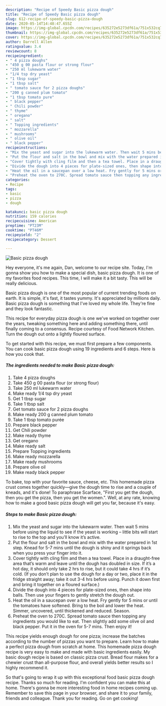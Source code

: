 ```yaml
---
description: "Recipe of Speedy Basic pizza dough"
title: "Recipe of Speedy Basic pizza dough"
slug: 612-recipe-of-speedy-basic-pizza-dough
date: 2020-05-14T14:48:47.655Z
image: https://img-global.cpcdn.com/recipes/635272e5273df61a/751x532cq70/basic-pizza-dough-recipe-main-photo.jpg
thumbnail: https://img-global.cpcdn.com/recipes/635272e5273df61a/751x532cq70/basic-pizza-dough-recipe-main-photo.jpg
cover: https://img-global.cpcdn.com/recipes/635272e5273df61a/751x532cq70/basic-pizza-dough-recipe-main-photo.jpg
author: Darrell Allen
ratingvalue: 3.4
reviewcount: 8
recipeingredient:
- " 4 pizza doughs"
- "450 g 00 pasta flour or strong flour"
- "250 ml lukewarm water"
- "1/4 tsp dry yeast"
- "1 tbsp sugar"
- "1 tbsp salt"
- " tomato sauce for 2 pizza doughs"
- "200 g canned plum tomato"
- "1 tbsp tomato pure"
- " black pepper"
- " Chili powder"
- " thyme"
- " oregano"
- " salt"
- " Topping ingredients"
- " mozzarella"
- " mushrooms"
- " olive oil"
- " black pepper"
recipeinstructions:
- "Mix the yeast and sugar into the lukewarm water. Then wait 5 mins before using the liquid to see if the yeast is working – little bits will start to rise to the top and you’ll know it’s active."
- "Put the flour and salt in the bowl and mix with the water prepared in 1st step. Knead for 5-7 mins until the dough is shiny and it springs back when you press your finger into it."
- "Cover tightly with cling film and then a tea towel. Place in a draught-free area that’s warm and leave until the dough has doubled in size. If it’s a hot day, it should only take 2 hrs to rise, but it could take 4 hrs if it’s cold. (If you don’t plan to use the dough for a day or two, place it in the fridge straight away; take it out 3-4 hrs before using. Punch it down first and bring it together on a floured surface.)"
- "Divide the dough into 4 pieces for plate-sized ones, then shape into balls. Then use your fingers to gently stretch the dough out."
- "Heat the oil in a saucepan over a low heat. Fry gently for 5 mins or until the tomatoes have softened. Bring to the boil and lower the heat. Simmer, uncovered, until thickened and reduced. Season."
- "Preheat the oven to 270C. Spread tomato sauce then topping any ingredients you would like to eat. Then slightly add some olive oil and black pepper. Put it in the oven for 5-7 mins. Then enjoy it!"
categories:
- Recipe
tags:
- basic
- pizza
- dough

katakunci: basic pizza dough 
nutrition: 159 calories
recipecuisine: American
preptime: "PT23M"
cooktime: "PT46M"
recipeyield: "2"
recipecategory: Dessert

---
```



![Basic pizza dough](https://img-global.cpcdn.com/recipes/635272e5273df61a/751x532cq70/basic-pizza-dough-recipe-main-photo.jpg)

Hey everyone, it's me again, Dan, welcome to our recipe site. Today, I'm gonna show you how to make a special dish, basic pizza dough. It is one of my favorites food recipes. This time, I will make it a bit tasty. This will be really delicious.

Basic pizza dough is one of the most popular of current trending foods on earth. It is simple, it's fast, it tastes yummy. It's appreciated by millions daily. Basic pizza dough is something that I've loved my whole life. They're fine and they look fantastic.

This recipe for everyday pizza dough is one we&#39;ve worked on together over the years, tweaking something here and adding something there, until finally coming to a consensus. Recipe courtesy of Food Network Kitchen. Turn the dough out onto a lightly floured surface.


To get started with this recipe, we must first prepare a few components. You can cook basic pizza dough using 19 ingredients and 6 steps. Here is how you cook that.

<!--inarticleads1-->

##### The ingredients needed to make Basic pizza dough:

1. Take  4 pizza doughs
1. Take 450 g 00 pasta flour (or strong flour)
1. Take 250 ml lukewarm water
1. Make ready 1/4 tsp dry yeast
1. Get 1 tbsp sugar
1. Take 1 tbsp salt
1. Get  tomato sauce for 2 pizza doughs
1. Make ready 200 g canned plum tomato
1. Take 1 tbsp tomato purée
1. Prepare  black pepper
1. Get  Chili powder
1. Make ready  thyme
1. Get  oregano
1. Make ready  salt
1. Prepare  Topping ingredients
1. Make ready  mozzarella
1. Make ready  mushrooms
1. Prepare  olive oil
1. Make ready  black pepper


To bake, top with your favorite sauce, cheese, etc. This homemade pizza crust comes together quickly—give the dough time to rise and a couple of kneads, and it&#39;s done! To paraphrase Scarface, &#34;First you get the dough, then you get the pizza, then you get the women.&#34;. Well, at any rate, knowing how to make a good basic pizza dough will get you far, because it&#39;s easy. 

<!--inarticleads2-->

##### Steps to make Basic pizza dough:

1. Mix the yeast and sugar into the lukewarm water. Then wait 5 mins before using the liquid to see if the yeast is working – little bits will start to rise to the top and you’ll know it’s active.
1. Put the flour and salt in the bowl and mix with the water prepared in 1st step. Knead for 5-7 mins until the dough is shiny and it springs back when you press your finger into it.
1. Cover tightly with cling film and then a tea towel. Place in a draught-free area that’s warm and leave until the dough has doubled in size. If it’s a hot day, it should only take 2 hrs to rise, but it could take 4 hrs if it’s cold. (If you don’t plan to use the dough for a day or two, place it in the fridge straight away; take it out 3-4 hrs before using. Punch it down first and bring it together on a floured surface.)
1. Divide the dough into 4 pieces for plate-sized ones, then shape into balls. Then use your fingers to gently stretch the dough out.
1. Heat the oil in a saucepan over a low heat. Fry gently for 5 mins or until the tomatoes have softened. Bring to the boil and lower the heat. Simmer, uncovered, until thickened and reduced. Season.
1. Preheat the oven to 270C. Spread tomato sauce then topping any ingredients you would like to eat. Then slightly add some olive oil and black pepper. Put it in the oven for 5-7 mins. Then enjoy it!


This recipe yields enough dough for one pizza; increase the batches according to the number of pizzas you want to prepare. Learn how to make a perfect pizza dough from scratch at home. This homemade pizza dough recipe is very easy to make and made with basic ingredients easily. My basic dough recipe is based on classic pizza crust. Bread flour makes for a chewier crust than all-purpose flour, and overall yields better results so I highly recommend it. 

So that's going to wrap it up with this exceptional food basic pizza dough recipe. Thanks so much for reading. I'm confident you can make this at home. There's gonna be more interesting food in home recipes coming up. Remember to save this page in your browser, and share it to your family, friends and colleague. Thank you for reading. Go on get cooking!

